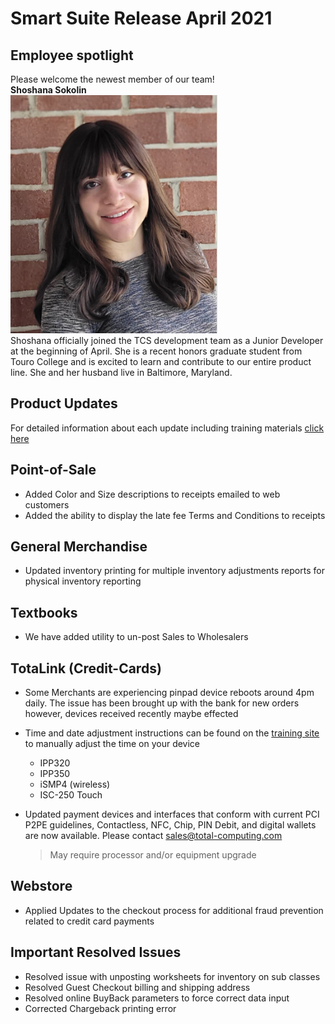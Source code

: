 # Smart Suite Release April 2021

<PageHeader />

## Employee spotlight

Please welcome the newest member of our team!  
**Shoshana Sokolin**  
![Shoshana Sokolin](./shoshana_techupdate.png)  
Shoshana officially joined the TCS development team as a Junior Developer at the beginning of April. She is a recent honors graduate student from Touro College and is excited to learn and contribute to our entire product line. She and her husband live in Baltimore, Maryland.

## Product Updates
For detailed information about each update including training materials [click here](https://training.total-computing.com/dwkb/tech-update/)

## Point-of-Sale

* Added Color and Size descriptions to receipts emailed to web customers
* Added the ability to display the late fee Terms and Conditions to receipts

## General Merchandise

* Updated inventory printing for multiple inventory adjustments reports for physical inventory reporting

## Textbooks

* We have added utility to un-post Sales to Wholesalers

## TotaLink (Credit-Cards)

* Some Merchants are experiencing pinpad device reboots around 4pm daily. The issue has been brought up with the bank for new orders however, devices received recently maybe effected
* Time and date adjustment instructions can be found on the [training site](https://training.total-computing.com/dwkb/tech-update/) to manually adjust the time on your device
  * IPP320
  * IPP350
  * iSMP4 (wireless)
  * ISC-250 Touch  
* Updated payment devices and interfaces that conform with current PCI P2PE guidelines, Contactless, NFC, Chip, PIN Debit, and digital wallets are now available. Please contact [sales@total-computing.com](mailto:sales@total-computing.com)
  
    > May require processor and/or equipment upgrade

## Webstore

* Applied Updates to the checkout process for additional fraud prevention related to credit card payments

## Important Resolved Issues

* Resolved issue with unposting worksheets for inventory on sub classes
* Resolved Guest Checkout billing and shipping address
* Resolved online BuyBack parameters to force correct data input
* Corrected Chargeback printing error 

<PageFooter />